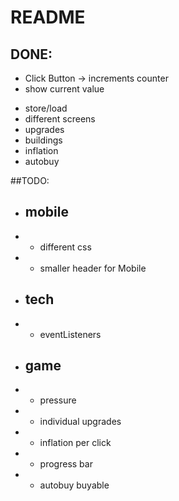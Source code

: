 # README #

## DONE:
* Click Button -> increments counter
* show current value
+ store/load
+ different screens
+ upgrades
+ buildings
+ inflation
+ autobuy

##TODO:
* ## mobile
* * different css
* * smaller header for Mobile
* ## tech
* + eventListeners
* ## game
* * pressure
* * individual upgrades
* * inflation per click
* + progress bar
* + autobuy buyable